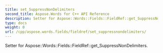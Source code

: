 ```yaml
---
title: set_SuppressNonDelimiters
second_title: Aspose.Words for C++ API Reference
description: Setter for Aspose::Words::Fields::FieldRef::get_SuppressNonDelimiters. 
type: docs
weight: 0
url: /cpp/aspose.words.fields/fieldref/set_suppressnondelimiters/
---
```


Setter for Aspose::Words::Fields::FieldRef::get_SuppressNonDelimiters. 

